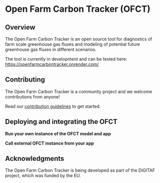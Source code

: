# Open Farm Carbon Tracker (OFCT)

<h2>Overview</h2>

The Open Farm Carbon Tracker is an open source tool for diagnostics of farm scale greenhouse gas fluxes and modeling of potential future greenhouse gas fluxes in different scenarios. 

The tool is currently in development and can be tested here: https://openfarmcarbontracker.onrender.com/

<h2>Contributing</h2>

The Open Farm Carbon Tracker is a community project and we welcome contributions from anyone! 

Read our <a href="/electricitymaps/electricitymaps-contrib/blob/master/CONTRIBUTING.md">contribution guidelines</a> to get started.

<h2>Deploying and integrating the OFCT</h2>

<strong>Run your own instance of the OFCT model and app</strong>

<strong>Call external OFCT instance from your app</strong>

<h2>Acknowledgments</h2>

The Open Farm Carbon Tracker is being developed as part of the DIGITAF project, which was funded by the EU. 
